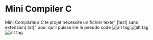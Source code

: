 # Mini Compiler C
Mini Compilateur C le projet nécessite un fichier texte" [test] sans extension[.txt]" pour qu'il puisse lire le pseudo code
![alt tag](http://i.imgur.com/wPPuN9F.png)
![alt tag](http://i.imgur.com/kOR0SbC.png)
![alt tag](http://i.imgur.com/jpT2pzq.png)
